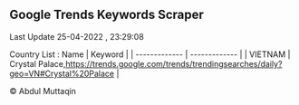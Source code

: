 

## Google Trends Keywords Scraper 
 
Last Update 25-04-2022 , 23:29:08

Country List :
 Name  | Keyword |
| ------------- | ------------- |
| VIETNAM | Crystal Palace,https://trends.google.com/trends/trendingsearches/daily?geo=VN#Crystal%20Palace |



© Abdul Muttaqin 
